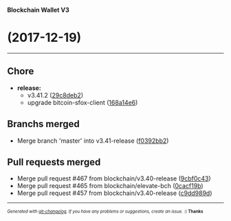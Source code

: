 __Blockchain Wallet V3__

#   (2017-12-19)



---

## Chore

- **release:**
  - v3.41.2
  ([29c8deb2](https://github.com/blockchain/My-Wallet-V3/commit/29c8deb26280251fb94be6c421f43cec9a0b76a7))
  - upgrade bitcoin-sfox-client
  ([168a14e6](https://github.com/blockchain/My-Wallet-V3/commit/168a14e6a98b1f84a09a94cf2246d5ee79c64a4b))


## Branchs merged

- Merge branch 'master' into v3.41-release
  ([f0392bb2](https://github.com/blockchain/My-Wallet-V3/commit/f0392bb26bbe8d7965b03424cb6718dae1463b69))


## Pull requests merged

- Merge pull request #467 from blockchain/v3.40-release
  ([9cbf0c43](https://github.com/blockchain/My-Wallet-V3/commit/9cbf0c43aa097ccc442e32d1638a9800d71280bd))
- Merge pull request #465 from blockchain/elevate-bch
  ([0cacf19b](https://github.com/blockchain/My-Wallet-V3/commit/0cacf19bdbb2fe673abdc649ec94bb21db516681))
- Merge pull request #457 from blockchain/v3.40-release
  ([c9dd989d](https://github.com/blockchain/My-Wallet-V3/commit/c9dd989dc140fe37b00f276a28ee59e00758388d))



---
<sub><sup>*Generated with [git-changelog](https://github.com/rafinskipg/git-changelog). If you have any problems or suggestions, create an issue.* :) **Thanks** </sub></sup>